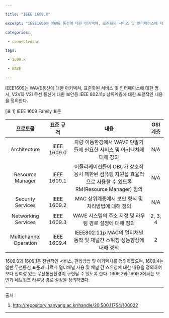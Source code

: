 ```yaml
---

title: "IEEE 1609.X"

excerpt: "IEEE1609는 WAVE 통신에 대한 아키텍쳐, 표준화된 서비스 및 인터페이스에 대한 명시, V2V, V2I 무선 통신에 대한 보안 등 포괄적인 내용을 정의한다."

categories:

 - connectedcar 

tags:

 - 1609.x

 - WAVE

---
```


 IEEE1609는 WAVE통신에 대한 아키텍쳐, 표준화된 서비스 및 인터페이스에 대한 명시, V2V와 V2I 무선 통신에 대한 보안등 IEEE 802.11p 상위계층에 대한 포괄적인 내용을 정의한다.

 [표 1] IEEE 1609 Family 표준

|        프로토콜        |  표준 규격  |                             내용                             | OSI 계층 |
| :--------------------: | :---------: | :----------------------------------------------------------: | :------: |
|      Architecture      | IEEE 1609.0 | 차량 이동환경에서 WAVE 단말기들에 필요한 서비스 및 아키텍쳐에 대해 정의 |   N/A    |
|    Resource Manager    | IEEE 1609.1 | 어플리케이션들이 OBU가 상호작용시 제한된 컴퓨팅 자원을 효율적으로 사용할 수 있도록 RM(Resource Manager) 정의 |   N/A    |
|   Security Services    | IEEE 1609.2 |      MAC 상위계층에서 보안 형식 및 처리방법에 대해 정의      |   N/A    |
|  Networking Services   | IEEE 1609.3 |   WAVE 시스템의 주소 지정 및 라우팅 경로 설정에 대해 정의    | 2, 3, 4  |
| Multichannel Operation | IEEE 1609.4 | IEEE802.11p MAC의 멀티채널 동작 및 채널간 스위칭 성능향상에 대해 정의 |    2     |

1609.0과 1609.1은 전반적인 서비스, 관리방법 및 아키텍처를 정의하였으며, 1609.4는 일반 무선통신 표준과 다르게 멀티채널 사용 및 채널 간 스위칭에 대한 내용을 정의하여 보다 신뢰성 있는 무선통신환경이 구현될 수 있도록 한다. 1609.2와 1609.3에서는 보안과 네트워크 라우팅 경로 설정을 정의하였다.

----

출처 

1. <http://repository.hanyang.ac.kr/handle/20.500.11754/100022>

-----
